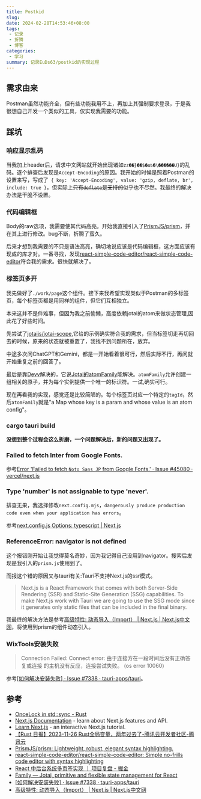 ```yaml
---
title: Postkid
slug: 
date: 2024-02-28T14:53:46+08:00
tags:
 - 记录
 - 折腾
 - 博客
categories:
 - 学习
summary: 记录EuDs63/postkid的实现过程
---
```

## 需求由来
Postman虽然功能齐全，但有些功能我用不上，再加上其强制要求登录，于是我很想自己开发一个类似的工具，仅实现我需要的功能。

## 踩坑
### 响应显示乱码
当我加上header后，请求中文网站就开始出现诸如`zz��}��$�u߿�\������U}`的乱码。逐个排查后发现是`Accept-Encoding`的原因。我开始的时候是照着Postman的设置来写，写成了` { key: 'Accept-Encoding', value: 'gzip, deflate, br', include: true }`，但实际上~~只有`deflate`是支持的~~似乎也不尽然。我最终的解决办法是干脆不设置。

### 代码编辑框
Body的raw选项，我需要使其代码高亮。开始我直接引入了[PrismJS/prism](https://github.com/PrismJS/prism/)，并在其上进行修改。bug不断，折腾了蛮久。

后来才想到我需要的不只是语法高亮，确切地说应该是代码编辑框，这方面应该有现成的库才对。一番寻找，发现[react-simple-code-editor/react-simple-code-editor](https://github.com/react-simple-code-editor/react-simple-code-editor)符合我的需求。很快就解决了。

### 标签页多开
我先做好了`./work/page`这个组件。接下来我希望实现类似于Postman的多标签页，每个标签页都是用同样的组件，但它们互相独立。

本来这并不是件难事，但因为我之前偷懒，高度依赖jotai的atom来做状态管理,因此花了好些时间。

先尝试了[jotaijs/jotai-scope](https://github.com/jotaijs/jotai-scope),它给的示例确实符合我的需求，但当标签切走再切回去的时候，原来的状态就被重置了，我找不到问题所在，放弃。

中途多次问ChatGPT和Gemini，都是一开始看着很可行，然后实际不行，再问就开始重复之前的回答了。

最后是靠[Devv](https://devv.ai/zh)解决的，它说[Jotai的atomFamily](https://jotai.org/docs/utilities/family)能解决。`atomFamily`允许创建一组相关的原子，并为每个实例提供一个唯一的标识符。一试,确实可行。

现在再看我的实现，感觉还是比较简陋的。每个标签页对应一个特定的`tagId`，然后`atomFamily`就是"a Map whose key is a param and whose value is an atom config"。

### cargo tauri build
**没想到整个过程会这么折磨，一个问题解决后，新的问题又出现了。**

### Failed to fetch Inter from Google Fonts.
参考[Error 'Failed to fetch `Noto Sans JP` from Google Fonts.' · Issue #45080 · vercel/next.js](https://github.com/vercel/next.js/issues/45080#issuecomment-1680665108)

### Type 'number' is not assignable to type 'never'.
排查无果，我选择修改`next.config.mjs`，`dangerously produce production code even when your application has errors`。

参考[next.config.js Options: typescript | Next.js](https://nextjs.org/docs/app/api-reference/next-config-js/typescript)

### ReferenceError: navigator is not defined
这个报错刚开始让我觉得莫名奇妙，因为我记得自己没用到navigator。搜索后发现是我引入的`prism.js`使用到了。

而报这个错的原因又与tauri有关:Tauri不支持Next.js的ssr模式。
>Next.js is a React Framework that comes with both Server-Side Rendering (SSR) and Static-Site Generation (SSG) capabilities. To make Next.js work with Tauri we are going to use the SSG mode since it generates only static files that can be included in the final binary.

我最终的解决方法是参考[高级特性: 动态导入（Import） | Next.js | Next.js中文网](https://www.nextjs.cn/docs/advanced-features/dynamic-import)，将使用到prism的组件动态引入。

### WixTools安装失败
> Connection Failed: Connect error: 由于连接方在一段时间后没有正确答复或连接 的主机没有反应，连接尝试失败。 (os error 10060)

参考[[如何解决安装失败] · Issue #7338 · tauri-apps/tauri](https://github.com/tauri-apps/tauri/issues/7338#issuecomment-1923680714)。

## 参考
- [OnceLock in std::sync - Rust](https://doc.rust-lang.org/std/sync/struct.OnceLock.html)
- [Next.js Documentation](https://nextjs.org/docs) - learn about Next.js features and API.
- [Learn Next.js](https://nextjs.org/learn) - an interactive Next.js tutorial.
- [【Rust 日报】2023-11-26 Rust全局变量，两年过去了-腾讯云开发者社区-腾讯云](https://cloud.tencent.com/developer/article/2364764?areaId=106001)
- [PrismJS/prism: Lightweight, robust, elegant syntax highlighting.](https://github.com/PrismJS/prism/)
- [react-simple-code-editor/react-simple-code-editor: Simple no-frills code editor with syntax highlighting](https://github.com/react-simple-code-editor/react-simple-code-editor)
- [React 中后台系统多页签实现 ｜ 项目复盘 - 掘金](https://juejin.cn/post/6941683774153293837)
- [Family — Jotai, primitive and flexible state management for React](https://jotai.org/docs/utilities/family)
- [[如何解决安装失败] · Issue #7338 · tauri-apps/tauri](https://github.com/tauri-apps/tauri/issues/7338#issuecomment-1923680714)
- [高级特性: 动态导入（Import） | Next.js | Next.js中文网](https://www.nextjs.cn/docs/advanced-features/dynamic-import)